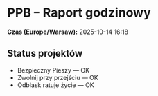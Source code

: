# PPB – Raport godzinowy
**Czas (Europe/Warsaw):** 2025-10-14 16:18

## Status projektów
- Bezpieczny Pieszy — OK
- Zwolnij przy przejściu — OK
- Odblask ratuje życie — OK

